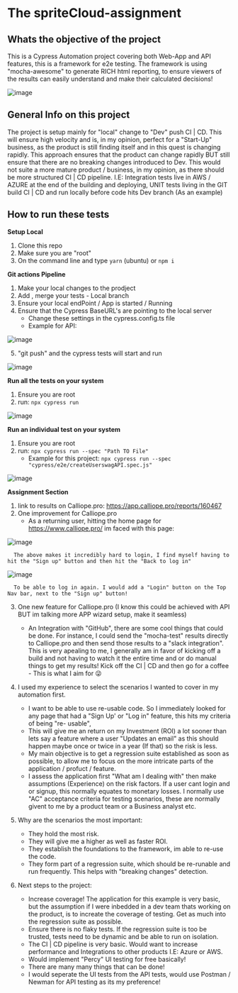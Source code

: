 # The spriteCloud-assignment

## Whats the objective of the project

This is a Cypress Automation project covering both Web-App and API features, this is a framework for e2e testing. The framework is using "mocha-awesome" to generate RICH html reporting, to ensure viewers of the results can easily understand and make their calculated decisions!

![image](https://user-images.githubusercontent.com/100212111/205438447-ec08b9a5-60b6-4557-be8c-030c5b074f93.png)


## General Info on this project

The project is setup mainly for "local" change to "Dev" push CI | CD. This will ensure high velocity and is, in my opinion, perfect for a "Start-Up" business, as the product is still finding itself and in this quest is changing rapidly. This approach ensures that the product can change rapidly BUT still ensure that there are no breaking changes introduced to Dev. This would not suite a more mature product / business, in my opinion, as there should be more structured CI | CD pipeline. I.E: Integration tests live in AWS / AZURE at the end of the building and deploying, UNIT tests living in the GIT build CI | CD and run locally before code hits Dev branch (As an example)

## How to run these tests

**Setup Local**

1. Clone this repo
2. Make sure you are "root"
3. On the command line and type ```yarn``` (ubuntu) or ```npm i```

**Git actions Pipeline**

1. Make your local changes to the prodject
2. Add , merge your tests - Local branch
3. Ensure your local endPoint / App is started / Running
4. Ensure that the Cypress BaseURL's are pointing to the local server
    - Change these settings in the cypress.config.ts file
    - Example for API:

![image](https://user-images.githubusercontent.com/100212111/205438853-8c151cce-f34d-4f97-9f45-edd3788108ee.png)

5. "git push" and the cypress tests will start and run

![image](https://user-images.githubusercontent.com/100212111/205438661-9a8a1f6f-49ee-474b-8836-e4b7a0f520c3.png)

**Run all the tests on your system**

1. Ensure you are root
2. run: ```npx cypress run```

![image](https://user-images.githubusercontent.com/100212111/205439034-7d2b70a2-0a1f-4ee8-8005-6475b8198ee5.png)

**Run an individual test on your system**

1. Ensure you are root
2. run: ```npx cypress run --spec "Path TO File"```
    - Example for this project: ```npx cypress run --spec "cypress/e2e/createUserswagAPI.spec.js"```

![image](https://user-images.githubusercontent.com/100212111/205439115-746b7fc3-540b-4da7-ad00-41b87f0e4883.png)


**Assignment Section**
1. link to results on Calliope.pro: https://app.calliope.pro/reports/160467
2. One improvement for Calliope.pro
    - As a returning user, hitting the home page for https://www.calliope.pro/ im faced with this page:

![image](https://user-images.githubusercontent.com/100212111/205439421-f869a42c-2bf3-4d1f-b3e6-1f9e52e19167.png)

      The above makes it incredibly hard to login, I find myself having to hit the "Sign up" button and then hit the "Back to log in" 
      
![image](https://user-images.githubusercontent.com/100212111/205439468-6cf1ef74-f2c0-4232-9fed-030420121835.png)

      To be able to log in again. I would add a "Login" button on the Top Nav bar, next to the "Sign up" button!

3. One new feature for Calliope.pro (I know this could be achieved with API BUT im talking more APP wizard setup, make it seamless)
    - An Integration with "GitHub", there are some cool things that could be done. For instance, I could send the "mocha-test" results directly to Calliope.pro and           then send those results to a "slack integration". This is very apealing to me, I generally am in favor of kicking off a build and not having to watch it the      entire time and or do manual things to get my results! Kick off the CI | CD and then go for a coffee - This is what I aim for 😜

4. I used my experience to select the scenarios I wanted to cover in my automation first.
    - I want to be able to use re-usable code. So I immediately looked for any page that had a "Sign Up' or "Log in" feature, this hits my criteria of being "re-   usable", 
    - This will give me an return on my Investment (ROI) a lot sooner than lets say a feature where a user "Updates an email" as this should happen maybe once or twice in a year (If that) so the risk is less. 
    - My main objective is to get a regression suite established as soon as possible, to allow me to focus on the more intricate parts of the application / profuct / feature.
    - I assess the application first "What am I dealing with" then make assumptions (Experience) on the risk factors. If a user cant login and or signup, this normally equates to monetary losses. I normally use "AC" acceptance criteria for testing scenarios, these are normally givent to me by a product team or a Business analyst etc.

5. Why are the scenarios the most important:
    - They hold the most risk.
    - They will give me a higher as well as faster ROI.
    - They establish the foundations to the framework, im able to re-use the code.
    - They form part of a regression suite, which should be re-runable and run frequently. This helps with "breaking changes" detection.

6. Next steps to the project:
    - Increase coverage! The application for this example is very basic, but the assumption if I were inbedded in a dev team thats working on the product, is to increate the coverage of testing. Get as much into the regression suite as possible.
    - Ensure there is no flaky tests. If the regression suite is too be trusted, tests need to be dynamic and be able to run on isolation.
    - The CI | CD pipeline is very basic. Would want to increase performance and Integrations to other products I.E: Azure or AWS.
    - Would implement "Percy" UI testing for free basically!
    - There are many many things that can be done!
    - I would seperate the UI tests from the API tests, would use Postman / Newman for API testing as its my preference!
